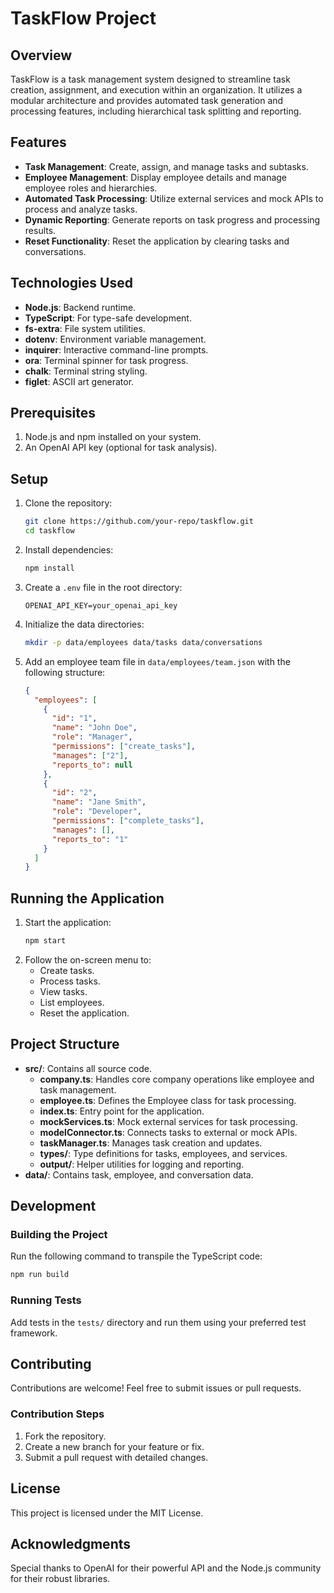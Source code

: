 # TaskFlow Project

## Overview
TaskFlow is a task management system designed to streamline task creation, assignment, and execution within an organization. It utilizes a modular architecture and provides automated task generation and processing features, including hierarchical task splitting and reporting.

## Features
- **Task Management**: Create, assign, and manage tasks and subtasks.
- **Employee Management**: Display employee details and manage employee roles and hierarchies.
- **Automated Task Processing**: Utilize external services and mock APIs to process and analyze tasks.
- **Dynamic Reporting**: Generate reports on task progress and processing results.
- **Reset Functionality**: Reset the application by clearing tasks and conversations.

## Technologies Used
- **Node.js**: Backend runtime.
- **TypeScript**: For type-safe development.
- **fs-extra**: File system utilities.
- **dotenv**: Environment variable management.
- **inquirer**: Interactive command-line prompts.
- **ora**: Terminal spinner for task progress.
- **chalk**: Terminal string styling.
- **figlet**: ASCII art generator.

## Prerequisites
1. Node.js and npm installed on your system.
2. An OpenAI API key (optional for task analysis).

## Setup
1. Clone the repository:
   ```bash
   git clone https://github.com/your-repo/taskflow.git
   cd taskflow
   ```
2. Install dependencies:
   ```bash
   npm install
   ```
3. Create a `.env` file in the root directory:
   ```plaintext
   OPENAI_API_KEY=your_openai_api_key
   ```
4. Initialize the data directories:
   ```bash
   mkdir -p data/employees data/tasks data/conversations
   ```
5. Add an employee team file in `data/employees/team.json` with the following structure:
   ```json
   {
     "employees": [
       {
         "id": "1",
         "name": "John Doe",
         "role": "Manager",
         "permissions": ["create_tasks"],
         "manages": ["2"],
         "reports_to": null
       },
       {
         "id": "2",
         "name": "Jane Smith",
         "role": "Developer",
         "permissions": ["complete_tasks"],
         "manages": [],
         "reports_to": "1"
       }
     ]
   }
   ```

## Running the Application
1. Start the application:
   ```bash
   npm start
   ```
2. Follow the on-screen menu to:
   - Create tasks.
   - Process tasks.
   - View tasks.
   - List employees.
   - Reset the application.

## Project Structure
- **src/**: Contains all source code.
  - **company.ts**: Handles core company operations like employee and task management.
  - **employee.ts**: Defines the Employee class for task processing.
  - **index.ts**: Entry point for the application.
  - **mockServices.ts**: Mock external services for task processing.
  - **modelConnector.ts**: Connects tasks to external or mock APIs.
  - **taskManager.ts**: Manages task creation and updates.
  - **types/**: Type definitions for tasks, employees, and services.
  - **output/**: Helper utilities for logging and reporting.
- **data/**: Contains task, employee, and conversation data.

## Development
### Building the Project
Run the following command to transpile the TypeScript code:
```bash
npm run build
```

### Running Tests
Add tests in the `tests/` directory and run them using your preferred test framework.

## Contributing
Contributions are welcome! Feel free to submit issues or pull requests.

### Contribution Steps
1. Fork the repository.
2. Create a new branch for your feature or fix.
3. Submit a pull request with detailed changes.

## License
This project is licensed under the MIT License.

## Acknowledgments
Special thanks to OpenAI for their powerful API and the Node.js community for their robust libraries.

